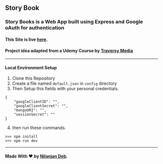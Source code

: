 ## Story Book
### Story Books is a Web App built using Express and Google oAuth for authentication
#### This Site is live [here](https://story--book.herokuapp.com/).
#### Project idea adapted from a Udemy Course by [Traversy Media](https://www.udemy.com/user/brad-traversy/)
---
#### Local Environment Setup
1. Clone this Repository
2. Create a file named `default.json` in `config` directory
3. Then Setup this fields with your personal credentials.
```
{
    "googleClientID": "",
    "googleClientSecret": "",
    "mongoURI": "",
    "sessionSecret": ""
}
```
4. then run these commands.
```
>>> npm install
>>> npm run dev
```

---
#### Made With :heart: by [Nilanjan Deb](https://github.com/nil1729).


